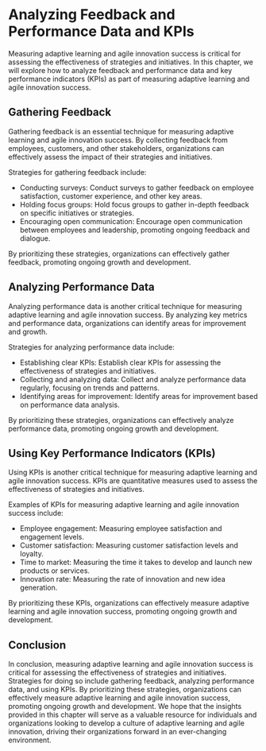 Analyzing Feedback and Performance Data and KPIs
=====================================================================================================================

Measuring adaptive learning and agile innovation success is critical for assessing the effectiveness of strategies and initiatives. In this chapter, we will explore how to analyze feedback and performance data and key performance indicators (KPIs) as part of measuring adaptive learning and agile innovation success.

Gathering Feedback
------------------

Gathering feedback is an essential technique for measuring adaptive learning and agile innovation success. By collecting feedback from employees, customers, and other stakeholders, organizations can effectively assess the impact of their strategies and initiatives.

Strategies for gathering feedback include:

* Conducting surveys: Conduct surveys to gather feedback on employee satisfaction, customer experience, and other key areas.
* Holding focus groups: Hold focus groups to gather in-depth feedback on specific initiatives or strategies.
* Encouraging open communication: Encourage open communication between employees and leadership, promoting ongoing feedback and dialogue.

By prioritizing these strategies, organizations can effectively gather feedback, promoting ongoing growth and development.

Analyzing Performance Data
--------------------------

Analyzing performance data is another critical technique for measuring adaptive learning and agile innovation success. By analyzing key metrics and performance data, organizations can identify areas for improvement and growth.

Strategies for analyzing performance data include:

* Establishing clear KPIs: Establish clear KPIs for assessing the effectiveness of strategies and initiatives.
* Collecting and analyzing data: Collect and analyze performance data regularly, focusing on trends and patterns.
* Identifying areas for improvement: Identify areas for improvement based on performance data analysis.

By prioritizing these strategies, organizations can effectively analyze performance data, promoting ongoing growth and development.

Using Key Performance Indicators (KPIs)
---------------------------------------

Using KPIs is another critical technique for measuring adaptive learning and agile innovation success. KPIs are quantitative measures used to assess the effectiveness of strategies and initiatives.

Examples of KPIs for measuring adaptive learning and agile innovation success include:

* Employee engagement: Measuring employee satisfaction and engagement levels.
* Customer satisfaction: Measuring customer satisfaction levels and loyalty.
* Time to market: Measuring the time it takes to develop and launch new products or services.
* Innovation rate: Measuring the rate of innovation and new idea generation.

By prioritizing these KPIs, organizations can effectively measure adaptive learning and agile innovation success, promoting ongoing growth and development.

Conclusion
----------

In conclusion, measuring adaptive learning and agile innovation success is critical for assessing the effectiveness of strategies and initiatives. Strategies for doing so include gathering feedback, analyzing performance data, and using KPIs. By prioritizing these strategies, organizations can effectively measure adaptive learning and agile innovation success, promoting ongoing growth and development. We hope that the insights provided in this chapter will serve as a valuable resource for individuals and organizations looking to develop a culture of adaptive learning and agile innovation, driving their organizations forward in an ever-changing environment.
